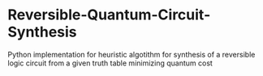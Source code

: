 # Reversible-Quantum-Circuit-Synthesis
Python implementation for heuristic algotithm for synthesis of a reversible logic circuit  from a given truth table minimizing quantum cost 
